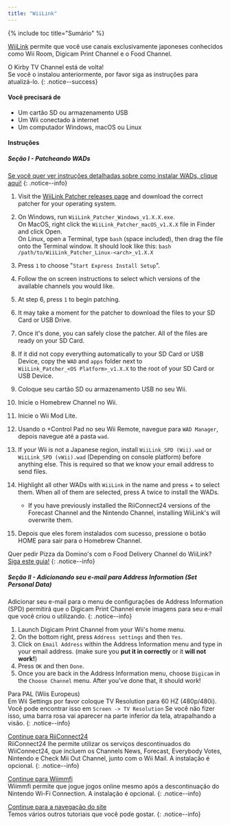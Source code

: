 ```yaml
---
title: "WiiLink"
---
```


{% include toc title="Sumário" %}

[WiiLink](https://wiilink24.com/) permite que você use canais exclusivamente japoneses conhecidos como Wii Room, Digicam Print Channel e o Food Channel.

O Kirby TV Channel está de volta! <br> Se você o instalou anteriormente, por favor siga as instruções para atualizá-lo.
{: .notice--success}

#### Você precisará de

- Um cartão SD ou armazenamento USB
- Um Wii conectado à internet
- Um computador Windows, macOS ou Linux

#### Instruções

##### Seção I - Patcheando WADs

[Se você quer ver instruções detalhadas sobre como instalar WADs, clique aqui!](wiimodlite)
{: .notice--info}

1. Visit the [WiiLink Patcher releases page](https://github.com/WiiLink24/WiiLink24-Patcher/releases) and download the correct patcher for your operating system.
1. On Windows, run `WiiLink_Patcher_Windows_v1.X.X.exe`. <br> On MacOS, right click the `WiiLink_Patcher_macOS_v1.X.X` file in Finder and click Open. <br> On Linux, open a Terminal, type `bash` (space included), then drag the file onto the Terminal window. It should look like this: `bash /path/to/WiiLink_Patcher_Linux-<arch>_v1.X.X`
1. Press `1` to choose "`Start Express Install Setup`".
1. Follow the on screen instructions to select which versions of the available channels you would like.
1. At step 6, press `1` to begin patching.
1. It may take a moment for the patcher to download the files to your SD Card or USB Drive.
1. Once it's done, you can safely close the patcher. All of the files are ready on your SD Card.
1. If it did not copy everything automatically to your SD Card or USB Device, copy the `WAD` and `apps` folder next to<br>`WiiLink_Patcher_<OS Platform>_v1.X.X` to the root of your SD Card or USB Device.
1. Coloque seu cartão SD ou armazenamento USB no seu Wii.
1. Inicie o Homebrew Channel no Wii.
1. Inicie o Wii Mod Lite.
1. Usando o +Control Pad no seu Wii Remote, navegue para `WAD Manager`, depois navegue até a pasta `wad`.
1. If your Wii is not a Japanese region, install `WiiLink_SPD (Wii).wad` or `WiiLink_SPD (vWii).wad` (Depending on console platform) before anything else. This is required so that we know your email address to send files.
1. Highlight all other WADs with `WiiLink` in the name and press + to select them. When all of them are selected, press A twice to install the WADs.
    - If you have previously installed the RiiConnect24 versions of the Forecast Channel and the Nintendo Channel, installing WiiLink's will overwrite them.

1. Depois que eles forem instalados com sucesso, pressione o botão HOME para sair para o Homebrew Channel.

Quer pedir Pizza da Domino's com o Food Delivery Channel do WiiLink? <br>[Siga este guia!](wiilink-demae-dominos)
{: .notice--info}

##### Seção II - Adicionando seu e-mail para Address Information (Set Personal Data)

Adicionar seu e-mail para o menu de configurações de Address Information (SPD) permitirá que o Digicam Print Channel envie imagens para seu e-mail que você criou o utilizando.
{: .notice--info}

1. Launch Digicam Print Channel from your Wii's home menu.
2. On the bottom right, press `Address settings` and then `Yes`.
3. Click on `Email Address` within the Address Information menu and type in your email address. (make sure you **put it in correctly** or it **will not work!**)
4. Press `OK` and then `Done`.
5. Once you are back in the Address Information menu, choose `Digicam` in the `Choose Channel` menu. After you’ve done that, it should work!

Para PAL (Wiis Europeus)<br> Em Wii Settings por favor coloque TV Resolution para 60 HZ (480p/480i). Você pode encontrar isso em `Screen -> TV Resolution` Se você não fizer isso, uma barra rosa vai aparecer na parte inferior da tela, atrapalhando a visão.
{: .notice--info}

[Continue para RiiConnect24](riiconnect24)<br> RiiConnect24 lhe permite utilizar os serviços descontinuados do WiiConnect24, que incluem os Channels News, Forecast, Everybody Votes, Nintendo e Check Mii Out Channel, junto com o Wii Mail. A instalação é opcional.
{: .notice--info}

[Continue para Wiimmfi](wiimmfi)<br> Wiimmfi permite que jogue jogos online mesmo após a descontinuação do Nintendo Wi-Fi Connection. A instalação é opcional.
{: .notice--info}

[Continue para a navegação do site](site-navigation)<br> Temos vários outros tutoriais que você pode gostar.
{: .notice--info}

